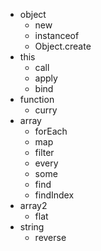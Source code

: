 - object
  - new
  - instanceof
  - Object.create
- this
  - call
  - apply
  - bind
- function
  - curry
- array
  - forEach
  - map
  - filter
  - every
  - some
  - find
  - findIndex
- array2
  - flat
- string
  - reverse
